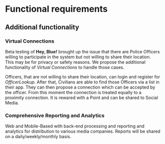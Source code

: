 # Functional requirements

## Additional functionality

### Virtual Connections
Beta testing of **Hey, Blue!** brought up the issue that there are Police Officers willing to participate in the system but not willing to share their location. This may be for privacy or safety reasons. We propose the additional functionality of *Virtual Connections* to handle those cases.

Officers, that are not willing to share their location, can login and register for *OfficerLookup*. After that, Civilians are able to find those Officers via a list in their app. They can then propose a connection which can be accepted by the officer. From this moment the connection is treated equally to a proximity connection. It is rewared with a Point and can be shared to Social Media.

### Comprehensive Reporting and Analytics

Web and Mobile-Based with back-end processing and reporting and analytics for distribution to various media companies. Reports will be shared on a daily/weekly/monthly basis.